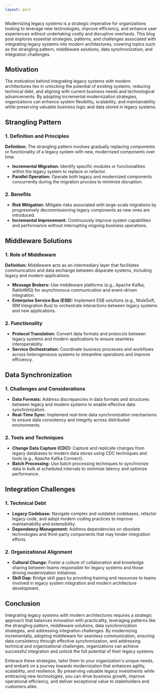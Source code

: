 ```yaml
---
layout: post
---
```


Modernizing legacy systems is a strategic imperative for organizations looking to leverage new technologies, improve efficiency, and enhance user experiences without undertaking costly and disruptive overhauls. This blog post explores essential strategies, patterns, and challenges associated with integrating legacy systems into modern architectures, covering topics such as the strangling pattern, middleware solutions, data synchronization, and integration challenges.

## Motivation

The motivation behind integrating legacy systems with modern architectures lies in unlocking the potential of existing systems, reducing technical debt, and aligning with current business needs and technological advancements. By adopting incremental modernization strategies, organizations can enhance system flexibility, scalability, and maintainability while preserving valuable business logic and data stored in legacy systems.

## Strangling Pattern

### 1. Definition and Principles

**Definition:** The strangling pattern involves gradually replacing components or functionality of a legacy system with new, modernized components over time.

- **Incremental Migration:** Identify specific modules or functionalities within the legacy system to replace or refactor.
- **Parallel Operation:** Operate both legacy and modernized components concurrently during the migration process to minimize disruption.

### 2. Benefits

- **Risk Mitigation:** Mitigate risks associated with large-scale migrations by progressively decommissioning legacy components as new ones are introduced.
- **Incremental Improvement:** Continuously improve system capabilities and performance without interrupting ongoing business operations.

## Middleware Solutions

### 1. Role of Middleware

**Definition:** Middleware acts as an intermediary layer that facilitates communication and data exchange between disparate systems, including legacy and modern applications.

- **Message Brokers:** Use middleware platforms (e.g., Apache Kafka, RabbitMQ) for asynchronous communication and event-driven integration.
- **Enterprise Service Bus (ESB):** Implement ESB solutions (e.g., MuleSoft, IBM Integration Bus) to orchestrate interactions between legacy systems and new applications.

### 2. Functionality

- **Protocol Translation:** Convert data formats and protocols between legacy systems and modern applications to ensure seamless interoperability.
- **Service Orchestration:** Coordinate business processes and workflows across heterogeneous systems to streamline operations and improve efficiency.

## Data Synchronization

### 1. Challenges and Considerations

- **Data Formats:** Address discrepancies in data formats and structures between legacy and modern systems to enable effective data synchronization.
- **Real-Time Sync:** Implement real-time data synchronization mechanisms to ensure data consistency and integrity across distributed environments.

### 2. Tools and Techniques

- **Change Data Capture (CDC):** Capture and replicate changes from legacy databases to modern data stores using CDC techniques and tools (e.g., Apache Kafka Connect).
- **Batch Processing:** Use batch processing techniques to synchronize data in bulk at scheduled intervals to minimize latency and optimize performance.

## Integration Challenges

### 1. Technical Debt

- **Legacy Codebase:** Navigate complex and outdated codebases, refactor legacy code, and adopt modern coding practices to improve maintainability and extensibility.
- **Dependency Management:** Address dependencies on obsolete technologies and third-party components that may hinder integration efforts.

### 2. Organizational Alignment

- **Cultural Change:** Foster a culture of collaboration and knowledge sharing between teams responsible for legacy systems and those driving modernization initiatives.
- **Skill Gap:** Bridge skill gaps by providing training and resources to teams involved in legacy system integration and modern architecture development.

## Conclusion

Integrating legacy systems with modern architectures requires a strategic approach that balances innovation with practicality, leveraging patterns like the strangling pattern, middleware solutions, data synchronization strategies, and addressing integration challenges. By modernizing incrementally, adopting middleware for seamless communication, ensuring data consistency through effective synchronization, and addressing technical and organizational challenges, organizations can achieve successful integration and unlock the full potential of their legacy systems.

Embrace these strategies, tailor them to your organization's unique needs, and embark on a journey towards modernization that enhances agility, scalability, and resilience. By preserving valuable legacy investments while embracing new technologies, you can drive business growth, improve operational efficiency, and deliver exceptional value to stakeholders and customers alike.

